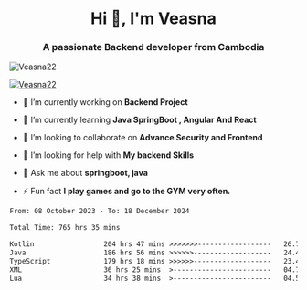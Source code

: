 <h1 align="center">Hi 👋, I'm Veasna</h1>
<h3 align="center">A passionate Backend developer from Cambodia</h3>

<p align="left"> <img src="https://komarev.com/ghpvc/?username=Veasna22&label=Profile%20views&color=0e75b6&style=flat" alt="Veasna22" /> </p>

<p align="left"> <a href="https://github.com/ryo-ma/github-profile-trophy"><img src="https://github-profile-trophy.vercel.app/?username=veasna22&theme=dracula" alt="Veasna22" /></a> </p>

- 🔭 I’m currently working on **Backend Project**

- 🌱 I’m currently learning **Java SpringBoot , Angular And React**

- 👯 I’m looking to collaborate on **Advance Security and Frontend**

- 🤝 I’m looking for help with **My backend Skills**

- 💬 Ask me about **springboot, java**

- ⚡ Fun fact **I play games and go to the GYM very often.**

<!--START_SECTION:waka-->

```txt
From: 08 October 2023 - To: 18 December 2024

Total Time: 765 hrs 35 mins

Kotlin                 204 hrs 47 mins >>>>>>>------------------   26.75 %
Java                   186 hrs 56 mins >>>>>>-------------------   24.42 %
TypeScript             179 hrs 18 mins >>>>>>-------------------   23.42 %
XML                    36 hrs 25 mins  >------------------------   04.76 %
Lua                    34 hrs 38 mins  >------------------------   04.53 %
```

<!--END_SECTION:waka-->
